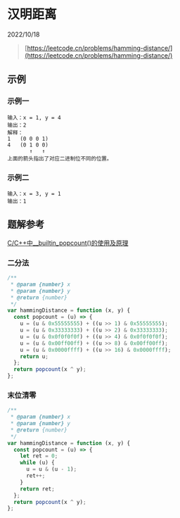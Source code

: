 # 汉明距离

2022/10/18

> [https://leetcode.cn/problems/hamming-distance/](https://leetcode.cn/problems/hamming-distance/)

## 示例

### 示例一

```text
输入：x = 1, y = 4
输出：2
解释：
1   (0 0 0 1)
4   (0 1 0 0)
       ↑   ↑
上面的箭头指出了对应二进制位不同的位置。
```

### 示例二

```text
输入：x = 3, y = 1
输出：1
```

## 题解参考

[C/C++中\_\_builtin_popcount()的使用及原理](https://blog.csdn.net/github_38148039/article/details/109598368)

### 二分法

```javascript
/**
 * @param {number} x
 * @param {number} y
 * @return {number}
 */
var hammingDistance = function (x, y) {
  const popcount = (u) => {
    u = (u & 0x55555555) + ((u >> 1) & 0x55555555);
    u = (u & 0x33333333) + ((u >> 2) & 0x33333333);
    u = (u & 0x0f0f0f0f) + ((u >> 4) & 0x0f0f0f0f);
    u = (u & 0x00ff00ff) + ((u >> 8) & 0x00ff00ff);
    u = (u & 0x0000ffff) + ((u >> 16) & 0x0000ffff);
    return u;
  };
  return popcount(x ^ y);
};
```

### 末位清零

```javascript
/**
 * @param {number} x
 * @param {number} y
 * @return {number}
 */
var hammingDistance = function (x, y) {
  const popcount = (u) => {
    let ret = 0;
    while (u) {
      u = u & (u - 1);
      ret++;
    }
    return ret;
  };
  return popcount(x ^ y);
};
```
